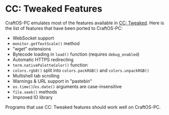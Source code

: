 # CC: Tweaked Features
CraftOS-PC emulates most of the features available in [CC: Tweaked](https://github.com/SquidDev/CC-Tweaked). Here is the list of features that have been ported to CraftOS-PC:

* WebSocket support
* `monitor.getTextScale()` method
* "wget" extensions
* Bytecode loading in `load()` function (requires `debug_enabled`)
* Automatic HTTPS redirecting
* `term.nativePaletteColor()` function
* `colors.rgb8()` split into `colors.packRGB()` and `colors.unpackRGB()`
* Multishell tab scrolling
* Warnings & URL support in "pastebin"
* `os.time()`/`os.date()` arguments are case-insensitive
* `file.seek()` methods
* Improved IO library

Programs that use CC: Tweaked features should work well on CraftOS-PC.